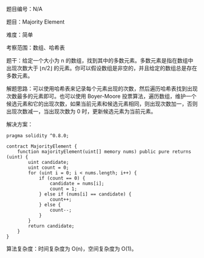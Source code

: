 题目编号：N/A

题目：Majority Element

难度：简单

考察范围：数组、哈希表

题干：给定一个大小为 n 的数组，找到其中的多数元素。多数元素是指在数组中出现次数大于 ⌊n/2⌋ 的元素。你可以假设数组是非空的，并且给定的数组总是存在多数元素。

解题思路：可以使用哈希表来记录每个元素出现的次数，然后遍历哈希表找到出现次数最多的元素即可。也可以使用 Boyer-Moore 投票算法，遍历数组，维护一个候选元素和它的出现次数，如果当前元素和候选元素相同，则出现次数加一，否则出现次数减一，当出现次数为 0 时，更新候选元素为当前元素。

解决方案：

```solidity
pragma solidity ^0.8.0;

contract MajorityElement {
    function majorityElement(uint[] memory nums) public pure returns (uint) {
        uint candidate;
        uint count = 0;
        for (uint i = 0; i < nums.length; i++) {
            if (count == 0) {
                candidate = nums[i];
                count = 1;
            } else if (nums[i] == candidate) {
                count++;
            } else {
                count--;
            }
        }
        return candidate;
    }
}
```

算法复杂度：时间复杂度为 O(n)，空间复杂度为 O(1)。